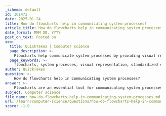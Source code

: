 ```yaml
---
_schema: default
id: 161472
date: 2025-01-24
title: How do flowcharts help in communicating system processes?
article_title: How do flowcharts help in communicating system processes?
date_format: MMM DD, YYYY
post_on_text: Posted on
seo:
  title: QuickTakes | Computer science
  page_description: >-
    Flowcharts help communicate system processes by providing visual representations, standardized symbols, and clarity for stakeholders, simplifying complex operations and enhancing collaboration.
  page_keywords: >-
    flowcharts, system processes, visual representation, standardized symbols, communication, clarity, process flow, decision points, subroutines, simplification, collaboration, algorithms
author: QuickTakes
question: >-
    How do flowcharts help in communicating system processes?
answer: >-
    Flowcharts are an essential tool for communicating system processes effectively. Here are several ways in which they facilitate this communication:\n\n1. **Visual Representation**: Flowcharts provide a graphical depiction of algorithms or processes, making it easier to visualize the sequence of steps and the relationships between them. This visual format helps stakeholders quickly grasp complex processes without needing to delve into detailed textual descriptions.\n\n2. **Standardized Symbols**: Flowcharts utilize a set of standardized symbols that represent different types of operations:\n   - **Ovals**: Indicate the start and end points of the process (terminal points).\n   - **Rectangles**: Represent processes or actions being performed.\n   - **Diamonds**: Denote decision points that lead to different paths based on yes/no or true/false outcomes.\n   - **Parallelograms**: Used for input/output operations.\n   - **Arrows**: Show the flow of control and data between the various steps.\n\n   This standardization allows anyone familiar with flowchart symbols to understand the process being depicted, regardless of their background in programming or specific domain knowledge.\n\n3. **Clarity and Communication**: Flowcharts are particularly effective for communicating algorithms and processes to others. They can be understood at a glance, which is beneficial in collaborative environments where team members may have varying levels of expertise. This clarity helps in reducing misunderstandings and ensures that everyone is on the same page.\n\n4. **Process Flow**: The arrows in flowcharts indicate the flow of processes, guiding the viewer through the sequence of steps. For example, after a process is completed, an arrow will lead to the next step, whether it is another process, a decision, or an input/output operation. This directional flow helps in understanding how different parts of the process are interconnected.\n\n5. **Subroutines**: Flowcharts can also represent subroutines, which are indicated by rectangles with double-struck vertical edges. Arrows show how control flows into and out of these subroutines, linking them back to the main flow of the algorithm. This feature allows for modular representation of complex processes, making it easier to manage and communicate about specific components.\n\n6. **Simplification of Complex Processes**: By breaking down processes into visual steps, flowcharts simplify complex operations, making them easier to analyze and understand. This simplification is particularly useful during the planning and debugging stages of development, as it allows for a clear overview of the entire process.\n\nIn summary, flowcharts serve as a bridge between human understanding and the technical implementation of processes. They enhance communication, facilitate collaboration, and provide a clear framework for analyzing and documenting system processes.
subject: Computer science
file_name: how-do-flowcharts-help-in-communicating-system-processes.md
url: /learn/computer-science/questions/how-do-flowcharts-help-in-communicating-system-processes
score: -1.0
---
```


&nbsp;